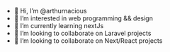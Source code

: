 - 👋 Hi, I’m @arthurnacious
- 👀 I’m interested in web programming && design
- 🌱 I’m currently learning nextJs
- 💞️ I’m looking to collaborate on Laravel projects
- 💞️ I’m looking to collaborate on Next/React projects

<!---
arthurnacious/arthurnacious is a ✨ special ✨ repository because its `README.md` (this file) appears on your GitHub profile.
You can click the Preview link to take a look at your changes.
--->
